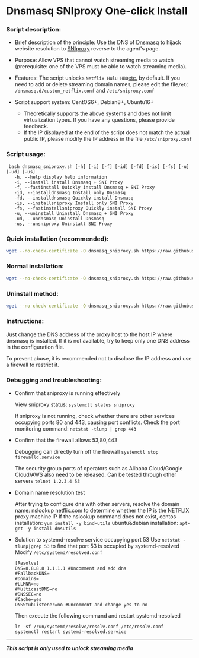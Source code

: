 # Dnsmasq SNIproxy One-click Install

### Script description:

* Brief description of the principle: Use the DNS of [Dnsmasq](http://thekelleys.org.uk/dnsmasq/doc.html) to hijack website resolution to [SNIproxy](https://github.com/dlundquist/sniproxy) reverse to the agent's page.

* Purpose: Allow VPS that cannot watch streaming media to watch (prerequisite: one of the VPS must be able to watch streaming media).

* Features: The script unlocks `Netflix Hulu HBO`[etc.](https://github.com/myxuchangbin/dnsmasq_sniproxy_install/blob/master/proxy-domains.txt) by default. If you need to add or delete streaming domain names, please edit the file`/etc /dnsmasq.d/custom_netflix.conf` and `/etc/sniproxy.conf`

* Script support system: CentOS6+, Debian8+, Ubuntu16+
     * Theoretically supports the above systems and does not limit virtualization types. If you have any questions, please provide feedback.
     * If the IP displayed at the end of the script does not match the actual public IP, please modify the IP address in the file `/etc/sniproxy.conf`

### Script usage:

     bash dnsmasq_sniproxy.sh [-h] [-i] [-f] [-id] [-fd] [-is] [-fs] [-u] [-ud] [-us]
       -h, --help display help information
       -i, --install install Dnsmasq + SNI Proxy
       -f, --fastinstall Quickly install Dnsmasq + SNI Proxy
       -id, --installdnsmasq Install only Dnsmasq
       -fd, --installdnsmasq Quickly install Dnsmasq
       -is, --installsniproxy Install only SNI Proxy
       -fs, --fastinstallsniproxy Quickly install SNI Proxy
       -u, --uninstall Uninstall Dnsmasq + SNI Proxy
       -ud, --undnsmasq Uninstall Dnsmasq
       -us, --unsniproxy Uninstall SNI Proxy

### Quick installation (recommended):
```Bash
wget --no-check-certificate -O dnsmasq_sniproxy.sh https://raw.githubusercontent.com/myxuchangbin/dnsmasq_sniproxy_install/master/dnsmasq_sniproxy.sh && bash dnsmasq_sniproxy.sh -f
```

### Normal installation:
```Bash
wget --no-check-certificate -O dnsmasq_sniproxy.sh https://raw.githubusercontent.com/myxuchangbin/dnsmasq_sniproxy_install/master/dnsmasq_sniproxy.sh && bash dnsmasq_sniproxy.sh -i
```

### Uninstall method:
```Bash
wget --no-check-certificate -O dnsmasq_sniproxy.sh https://raw.githubusercontent.com/myxuchangbin/dnsmasq_sniproxy_install/master/dnsmasq_sniproxy.sh && bash dnsmasq_sniproxy.sh -u
```

### Instructions:
Just change the DNS address of the proxy host to the host IP where dnsmasq is installed. If it is not available, try to keep only one DNS address in the configuration file.

To prevent abuse, it is recommended not to disclose the IP address and use a firewall to restrict it.

### Debugging and troubleshooting:
- Confirm that sniproxy is running effectively

   View sniproxy status: `systemctl status sniproxy`

   If sniproxy is not running, check whether there are other services occupying ports 80 and 443, causing port conflicts. Check the port monitoring command: `netstat -tlunp | grep 443`

- Confirm that the firewall allows 53,80,443

   Debugging can directly turn off the firewall `systemctl stop firewalld.service`

   The security group ports of operators such as Alibaba Cloud/Google Cloud/AWS also need to be released.
   Can be tested through other servers `telnet 1.2.3.4 53`

- Domain name resolution test

   After trying to configure dns with other servers, resolve the domain name: nslookup netflix.com to determine whether the IP is the NETFLIX proxy machine IP
   If the nslookup command does not exist, centos installation: `yum install -y bind-utils` ubuntu&debian installation: `apt-get -y install dnsutils`

- Solution to systemd-resolve service occupying port 53
   Use `netstat -tlunp|grep 53` to find that port 53 is occupied by systemd-resolved
   Modify `/etc/systemd/resolved.conf`
   ```
   [Resolve]
   DNS=8.8.8.8 1.1.1.1 #Uncomment and add dns
   #FallbackDNS=
   #Domains=
   #LLMNR=no
   #MulticastDNS=no
   #DNSSEC=no
   #Cache=yes
   DNSStubListener=no #Uncomment and change yes to no
   ```
   Then execute the following command and restart systemd-resolved
   ```
   ln -sf /run/systemd/resolve/resolv.conf /etc/resolv.conf
   systemctl restart systemd-resolved.service
   ```

---

___This script is only used to unlock streaming media___